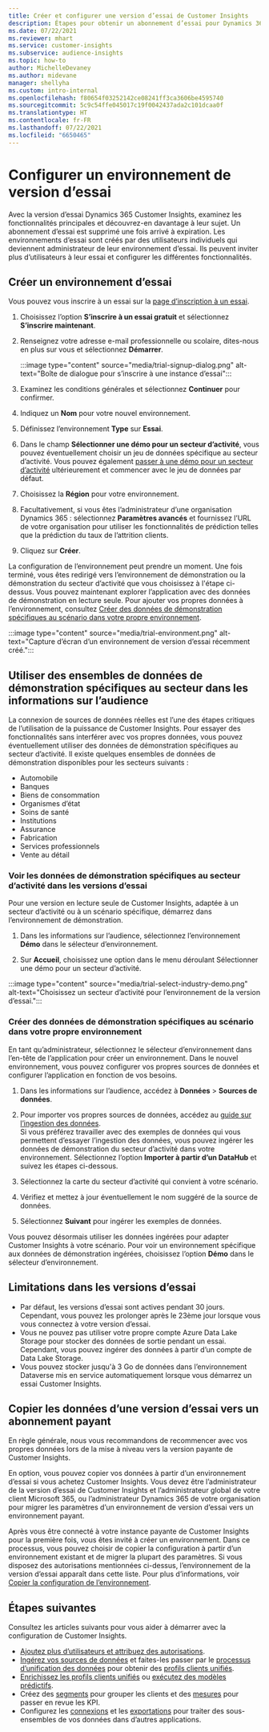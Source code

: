 ```yaml
---
title: Créer et configurer une version d’essai de Customer Insights
description: Étapes pour obtenir un abonnement d’essai pour Dynamics 365 Customer Insights et le configurer.
ms.date: 07/22/2021
ms.reviewer: mhart
ms.service: customer-insights
ms.subservice: audience-insights
ms.topic: how-to
author: MichelleDevaney
ms.author: midevane
manager: shellyha
ms.custom: intro-internal
ms.openlocfilehash: f80654f03252142ce08241ff3ca3606be4595740
ms.sourcegitcommit: 5c9c54ffe045017c19f0042437ada2c101dcaa0f
ms.translationtype: HT
ms.contentlocale: fr-FR
ms.lasthandoff: 07/22/2021
ms.locfileid: "6650465"
---
```

# <a name="set-up-a-trial-environment"></a>Configurer un environnement de version d’essai 

Avec la version d’essai Dynamics 365 Customer Insights, examinez les fonctionnalités principales et découvrez-en davantage à leur sujet. Un abonnement d’essai est supprimé une fois arrivé à expiration. Les environnements d’essai sont créés par des utilisateurs individuels qui deviennent administrateur de leur environnement d’essai. Ils peuvent inviter plus d’utilisateurs à leur essai et configurer les différentes fonctionnalités.

## <a name="create-a-trial-environment"></a>Créer un environnement d’essai

Vous pouvez vous inscrire à un essai sur la [page d’inscription à un essai](https://dynamics.microsoft.com/get-started/free-trial/?appname=customerinsights). 

1. Choisissez l’option **S’inscrire à un essai gratuit** et sélectionnez **S’inscrire maintenant**.

1. Renseignez votre adresse e-mail professionnelle ou scolaire, dites-nous en plus sur vous et sélectionnez **Démarrer**.

   :::image type="content" source="media/trial-signup-dialog.png" alt-text="Boîte de dialogue pour s’inscrire à une instance d’essai":::

1. Examinez les conditions générales et sélectionnez **Continuer** pour confirmer.

1. Indiquez un **Nom** pour votre nouvel environnement. 

1. Définissez l’environnement **Type** sur **Essai**.

1. Dans le champ **Sélectionner une démo pour un secteur d’activité**, vous pouvez éventuellement choisir un jeu de données spécifique au secteur d’activité. Vous pouvez également [passer à une démo pour un secteur d’activité](#use-industry-specific-demo-data-sets-in-audience-insights) ultérieurement et commencer avec le jeu de données par défaut.

1. Choisissez la **Région** pour votre environnement.

1. Facultativement, si vous êtes l’administrateur d’une organisation Dynamics 365 : sélectionnez **Paramètres avancés** et fournissez l’URL de votre organisation pour utiliser les fonctionnalités de prédiction telles que la prédiction du taux de l’attrition clients. 

1. Cliquez sur **Créer**. 

La configuration de l’environnement peut prendre un moment. Une fois terminé, vous êtes redirigé vers l’environnement de démonstration ou la démonstration du secteur d’activité que vous choisissez à l'étape ci-dessus. Vous pouvez maintenant explorer l’application avec des données de démonstration en lecture seule. Pour ajouter vos propres données à l’environnement, consultez [Créer des données de démonstration spécifiques au scénario dans votre propre environnement](#create-scenario-specific-demo-data-in-your-own-environment).

:::image type="content" source="media/trial-environment.png" alt-text="Capture d’écran d’un environnement de version d’essai récemment créé.":::

## <a name="use-industry-specific-demo-data-sets-in-audience-insights"></a>Utiliser des ensembles de données de démonstration spécifiques au secteur dans les informations sur l’audience

La connexion de sources de données réelles est l’une des étapes critiques de l’utilisation de la puissance de Customer Insights. Pour essayer des fonctionnalités sans interférer avec vos propres données, vous pouvez éventuellement utiliser des données de démonstration spécifiques au secteur d’activité. Il existe quelques ensembles de données de démonstration disponibles pour les secteurs suivants : 

-   Automobile
-   Banques
-   Biens de consommation
-   Organismes d’état
-   Soins de santé
-   Institutions
-   Assurance
-   Fabrication
-   Services professionnels
-   Vente au détail

### <a name="see-industry-specific-demo-data-in-trials"></a>Voir les données de démonstration spécifiques au secteur d’activité dans les versions d’essai

Pour une version en lecture seule de Customer Insights, adaptée à un secteur d’activité ou à un scénario spécifique, démarrez dans l’environnement de démonstration. 
 
1.  Dans les informations sur l’audience, sélectionnez l’environnement **Démo** dans le sélecteur d’environnement.

2.  Sur **Accueil**, choisissez une option dans le menu déroulant Sélectionner une démo pour un secteur d’activité.

:::image type="content" source="media/trial-select-industry-demo.png" alt-text="Choisissez un secteur d’activité pour l’environnement de la version d’essai.":::

### <a name="create-scenario-specific-demo-data-in-your-own-environment"></a>Créer des données de démonstration spécifiques au scénario dans votre propre environnement

En tant qu’administrateur, sélectionnez le sélecteur d’environnement dans l’en-tête de l’application pour créer un environnement. Dans le nouvel environnement, vous pouvez configurer vos propres sources de données et configurer l’application en fonction de vos besoins. 

1.  Dans les informations sur l’audience, accédez à **Données** > **Sources de données**.

2.  Pour importer vos propres sources de données, accédez au [guide sur l’ingestion des données](data-sources.md).     
   Si vous préférez travailler avec des exemples de données qui vous permettent d’essayer l’ingestion des données, vous pouvez ingérer les données de démonstration du secteur d’activité dans votre environnement. Sélectionnez l’option **Importer à partir d’un DataHub** et suivez les étapes ci-dessous.

3.  Sélectionnez la carte du secteur d’activité qui convient à votre scénario. 

4.  Vérifiez et mettez à jour éventuellement le nom suggéré de la source de données. 

5.  Sélectionnez **Suivant** pour ingérer les exemples de données. 

Vous pouvez désormais utiliser les données ingérées pour adapter Customer Insights à votre scénario. Pour voir un environnement spécifique aux données de démonstration ingérées, choisissez l’option **<Industry>Démo** dans le sélecteur d’environnement.

## <a name="limitations-in-trials"></a>Limitations dans les versions d’essai

- Par défaut, les versions d’essai sont actives pendant 30 jours. Cependant, vous pouvez les prolonger après le 23ème jour lorsque vous vous connectez à votre version d’essai.
- Vous ne pouvez pas utiliser votre propre compte Azure Data Lake Storage pour stocker des données de sortie pendant un essai. Cependant, vous pouvez ingérer des données à partir d’un compte de Data Lake Storage.
- Vous pouvez stocker jusqu'à 3 Go de données dans l’environnement Dataverse mis en service automatiquement lorsque vous démarrez un essai Customer Insights.

## <a name="copy-data-from-a-trial-to-a-paid-subscription"></a>Copier les données d’une version d’essai vers un abonnement payant

En règle générale, nous vous recommandons de recommencer avec vos propres données lors de la mise à niveau vers la version payante de Customer Insights. 

En option, vous pouvez copier vos données à partir d’un environnement d’essai si vous achetez Customer Insights. Vous devez être l’administrateur de la version d’essai de Customer Insights et l’administrateur global de votre client Microsoft 365, ou l’administrateur Dynamics 365 de votre organisation pour migrer les paramètres d’un environnement de version d’essai vers un environnement payant. 

Après vous être connecté à votre instance payante de Customer Insights pour la première fois, vous êtes invité à créer un environnement. Dans ce processus, vous pouvez choisir de copier la configuration à partir d’un environnement existant et de migrer la plupart des paramètres. Si vous disposez des autorisations mentionnées ci-dessus, l’environnement de la version d’essai apparaît dans cette liste. Pour plus d’informations, voir [Copier la configuration de l’environnement](manage-environments.md#copy-the-environment-configuration).

## <a name="next-steps"></a>Étapes suivantes

Consultez les articles suivants pour vous aider à démarrer avec la configuration de Customer Insights. 

- [Ajoutez plus d’utilisateurs et attribuez des autorisations](permissions.md).
- [Ingérez vos sources de données](data-sources.md) et faites-les passer par le [processus d’unification des données](data-unification.md) pour obtenir des [profils clients unifiés](customer-profiles.md).
- [Enrichissez les profils clients unifiés](enrichment-hub.md) ou [exécutez des modèles prédictifs](predictions-overview.md).
- Créez des [segments](segments.md) pour grouper les clients et des [mesures](measures.md) pour passer en revue les KPI.
- Configurez les [connexions](connections.md) et les [exportations](export-destinations.md) pour traiter des sous-ensembles de vos données dans d’autres applications.